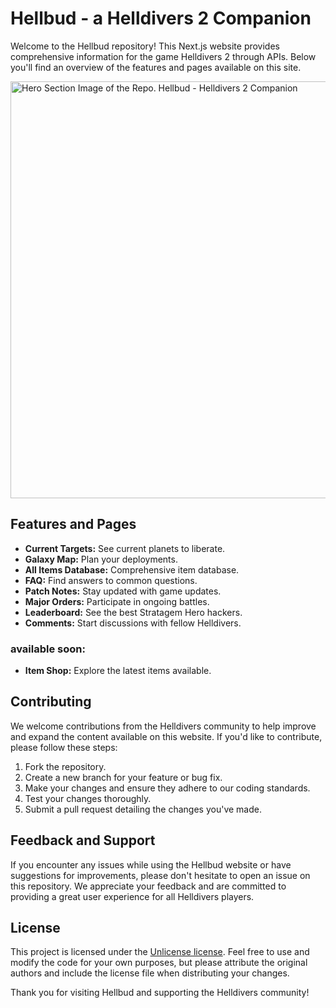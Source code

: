 # Hellbud - a Helldivers 2 Companion

Welcome to the Hellbud repository! This Next.js website provides comprehensive information for the game Helldivers 2 through APIs. Below you'll find an overview of the features and pages available on this site.

<img src="https://github.com/helldivers-2/companion/blob/master/public/mockup.webp?raw=true" alt="Hero Section Image of the Repo. Hellbud - Helldivers 2 Companion" width="1000" height="667">

## Features and Pages

- **Current Targets:** See current planets to liberate.
- **Galaxy Map:** Plan your deployments.
- **All Items Database:** Comprehensive item database.
- **FAQ:** Find answers to common questions.
- **Patch Notes:** Stay updated with game updates.
- **Major Orders:** Participate in ongoing battles.
- **Leaderboard:** See the best Stratagem Hero hackers.
- **Comments:** Start discussions with fellow Helldivers.

### available soon:

- **Item Shop:** Explore the latest items available.

## Contributing

We welcome contributions from the Helldivers community to help improve and expand the content available on this website. If you'd like to contribute, please follow these steps:

1. Fork the repository.
2. Create a new branch for your feature or bug fix.
3. Make your changes and ensure they adhere to our coding standards.
4. Test your changes thoroughly.
5. Submit a pull request detailing the changes you've made.

## Feedback and Support

If you encounter any issues while using the Hellbud website or have suggestions for improvements, please don't hesitate to open an issue on this repository. We appreciate your feedback and are committed to providing a great user experience for all Helldivers players.

## License

This project is licensed under the [Unlicense license](LICENSE). Feel free to use and modify the code for your own purposes, but please attribute the original authors and include the license file when distributing your changes.

Thank you for visiting Hellbud and supporting the Helldivers community!

